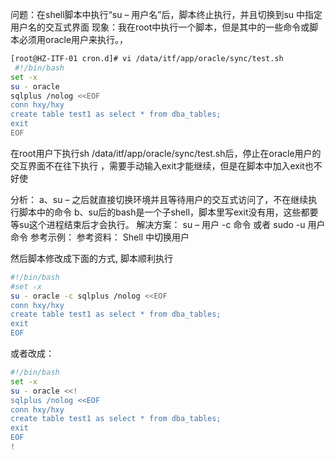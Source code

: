问题：在shell脚本中执行“su – 用户名”后，脚本终止执行，并且切换到su 中指定用户名的交互式界面 
现象：我在root中执行一个脚本，但是其中的一些命令或脚本必须用oracle用户来执行。，
```bash
[root@HZ-ITF-01 cron.d]# vi /data/itf/app/oracle/sync/test.sh
 #!/bin/bash
set -x
su - oracle
sqlplus /nolog <<EOF
conn hxy/hxy
create table test1 as select * from dba_tables;
exit
EOF
```
在root用户下执行sh /data/itf/app/oracle/sync/test.sh后，停止在oracle用户的交互界面不在往下执行 ，需要手动输入exit才能继续，但是在脚本中加入exit也不好使 

分析： 
a、su – 之后就直接切换环境并且等待用户的交互式访问了，不在继续执行脚本中的命令 
b、su后的bash是一个子shell，脚本里写exit没有用，这些都要等su这个进程结束后才会执行。 
解决方案： su – 用户 -c 命令 
     或者 
     sudo -u 用户 命令 参考示例： 参考资料： Shell 中切换用户

然后脚本修改成下面的方式, 脚本顺利执行

```bash
#!/bin/bash
#set -x 
su - oracle -c sqlplus /nolog <<EOF
conn hxy/hxy
create table test1 as select * from dba_tables;
exit
EOF 
```

或者改成：
```bash
#!/bin/bash
set -x 
su - oracle <<!
sqlplus /nolog <<EOF
conn hxy/hxy
create table test1 as select * from dba_tables;
exit
EOF 
!
```